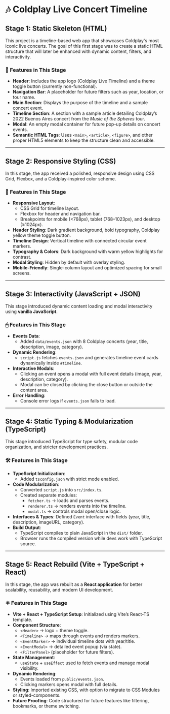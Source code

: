 # 🎶 Coldplay Live Concert Timeline

## Stage 1: Static Skeleton (HTML)
This project is a timeline-based web app that showcases Coldplay's most iconic live concerts. The goal of this first stage was to create a static HTML structure that will later be enhanced with dynamic content, filters, and interactivity.

### 🔧 Features in This Stage
- **Header**: Includes the app logo (Coldplay Live Timeline) and a theme toggle button (currently non-functional).
- **Navigation Bar**: A placeholder for future filters such as year, location, or tour name.
- **Main Section**: Displays the purpose of the timeline and a sample concert event.
- **Timeline Section**: A section with a sample article detailing Coldplay’s 2022 Buenos Aires concert from the *Music of the Spheres* tour.
- **Modal**: An empty modal container for future pop-up details on concert events.
- **Semantic HTML Tags**: Uses `<main>`, `<article>`, `<figure>`, and other proper HTML5 elements to keep the structure clean and accessible.

---

## Stage 2: Responsive Styling (CSS)
In this stage, the app received a polished, responsive design using CSS Grid, Flexbox, and a Coldplay-inspired color scheme.

### 🎨 Features in This Stage
- **Responsive Layout**:  
  - CSS Grid for timeline layout.  
  - Flexbox for header and navigation bar.  
  - Breakpoints for mobile (<768px), tablet (768–1023px), and desktop (≥1024px).
- **Header Styling**: Dark gradient background, bold typography, Coldplay yellow theme toggle button.
- **Timeline Design**: Vertical timeline with connected circular event markers.
- **Typography & Colors**: Dark background with warm yellow highlights for contrast.
- **Modal Styling**: Hidden by default with overlay styling.
- **Mobile-Friendly**: Single-column layout and optimized spacing for small screens.

---

## Stage 3: Interactivity (JavaScript + JSON)
This stage introduced dynamic content loading and modal interactivity using **vanilla JavaScript**.

### 🖱 Features in This Stage
- **Events Data**:  
  - Added `data/events.json` with 8 Coldplay concerts (year, title, description, image, category).
- **Dynamic Rendering**:  
  - `script.js` fetches `events.json` and generates timeline event cards dynamically inside `#timeline`.
- **Interactive Modals**:  
  - Clicking an event opens a modal with full event details (image, year, description, category).
  - Modal can be closed by clicking the close button or outside the content area.
- **Error Handling**:  
  - Console error logs if `events.json` fails to load.

---

## Stage 4: Static Typing & Modularization (TypeScript)
This stage introduced TypeScript for type safety, modular code organization, and stricter development practices.

### 🛠 Features in This Stage
- **TypeScript Initialization**:  
  - Added `tsconfig.json` with strict mode enabled.
- **Code Modularization**:  
  - Converted `script.js` into `src/index.ts`.  
  - Created separate modules:  
    - `fetcher.ts` → loads and parses events.  
    - `renderer.ts` → renders events into the timeline.  
    - `modal.ts` → controls modal open/close logic.
- **Interfaces & Types**: Defined `Event` interface with fields (year, title, description, imageURL, category).
- **Build Output**:  
  - TypeScript compiles to plain JavaScript in the `dist/` folder.  
  - Browser runs the compiled version while devs work with TypeScript source.

---

## Stage 5: React Rebuild (Vite + TypeScript + React)
In this stage, the app was rebuilt as a **React application** for better scalability, reusability, and modern UI development.

### ⚛️ Features in This Stage
- **Vite + React + TypeScript Setup**: Initialized using Vite’s React-TS template.
- **Component Structure**:  
  - `<Header>` → logo + theme toggle.  
  - `<Timeline>` → maps through events and renders markers.  
  - `<EventMarker>` → individual timeline dots with year/title.  
  - `<EventModal>` → detailed event popup (via state).  
  - `<FilterPanel>` (placeholder for future filters).  
- **State Management**:  
  - `useState` + `useEffect` used to fetch events and manage modal visibility.  
- **Dynamic Rendering**:  
  - Events loaded from `public/events.json`.  
  - Clicking markers opens modal with full details.  
- **Styling**: Imported existing CSS, with option to migrate to CSS Modules or styled-components.  
- **Future Proofing**: Code structured for future features like filtering, bookmarks, or theme switching.

